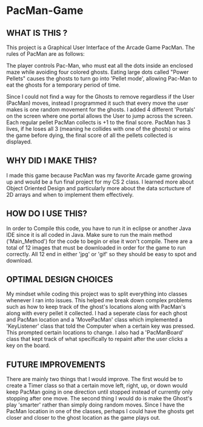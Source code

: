 # PacMan-Game


WHAT IS THIS ?
---------------
This project is a Graphical User Interface of the Arcade Game PacMan. The rules of PacMan are as follows: 

The player controls Pac-Man, who must eat all the dots inside an enclosed maze while avoiding four colored ghosts. Eating large dots called "Power Pellets" causes the ghosts to turn go into 'Pellet mode', allowing Pac-Man to eat the ghosts for a temporary period of time. 

Since I could not find a way for the Ghosts to remove regardless if the User (PacMan) moves, instead I programmed it such that every move the user makes is one random movement for the ghosts. I added 4 different 'Portals' on the screen where one portal allows the User to jump across the screen. Each regular pellet PacMan collects is +1 to the final score. PacMan has 3 lives, if he loses all 3 (meaning he collides with one of the ghosts) or wins the game before dying, the final score of all the pellets collected is displayed.


WHY DID I MAKE THIS?
---------------------
I made this game because PacMan was my favorite Arcade game growing up and would be a fun final project for my CS 2 class. I learned more about Object Oriented Design and particularly more about the data scrtucture of 2D arrays and when to implement them effectively.

HOW DO I USE THIS?
-------------------
In order to Compile this code, you have to run it in eclipse or another Java IDE since it is all coded in Java. Make sure to run the main method ('Main_Method') for the code to begin or else it won't compile. There are a total of 12 images that must be downloaded in order for the game to run correctly. All 12 end in either 'jpg' or 'gif' so they should be easy to spot and download.

OPTIMAL DESIGN CHOICES
-----------------------
My mindset while coding this project was to split everything into classes whenever I ran into issues. This helped me break down complex problems such as how to keep track of the ghost's locations along with PacMan's along with every pellet it collected. I had a seperate class for each ghost and PacMan location and a 'MovePacMan' class which implemented a 'KeyListener' class that told the Computer when a certain key was pressed. This prompted certain locations to change. I also had a 'PacManBoard' class that kept track of what specifically to repaint after the user clicks a key on the board.

FUTURE IMPROVEMENTS
-------------------
There are mainly two things that I would improve. The first would be to create a Timer class so that a certain move left, right, up, or down would keep PacMan going in one direction until stopped instead of currently only stopping after one move. The second thing I would do is make the Ghost's play 'smarter' rather than simply doing random moves. Since I have the PacMan location in one of the classes, perhaps I could have the ghosts get closer and closer to the ghost location as the game plays out.
